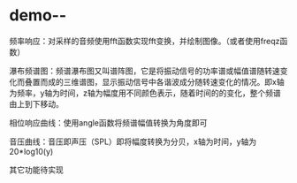 # demo--
频率响应：对采样的音频使用fft函数实现fft变换，并绘制图像。（或者使用freqz函数）

瀑布频谱图：频谱瀑布图又叫谱阵图，它是将振动信号的功率谱或幅值谱随转速变化而叠置而成的三维谱图，显示振动信号中各谐波成分随转速变化的情况。即x轴为频率，y轴为时间，z轴为幅度用不同颜色表示，随着时间的的变化，整个频谱由上到下移动。

相位响应曲线：使用angle函数将频谱幅值转换为角度即可

音压曲线：音压即声压（SPL）即将幅度转换为分贝，x轴为时间，y轴为20*log10(y)

其它功能待实现

